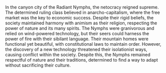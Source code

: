 In the canyon city of the Radiant Nymphs, the netocracy reigned supreme. The determined ruling class believed in anarcho-capitalism, where the free market was the key to economic success. Despite their rigid beliefs, the society maintained harmony with animism as their religion, respecting the power of nature and its many spirits. The Nymphs were granivorous and relied on wind-powered technology, but their seers could harness the power of fire with their sibilant language. Their mountain homes were functional yet beautiful, with constitutional laws to maintain order. However, the discovery of a new technology threatened their isolationist ways, causing conflict within the society. Despite this, the Nymphs remained respectful of nature and their traditions, determined to find a way to adapt without sacrificing their culture.